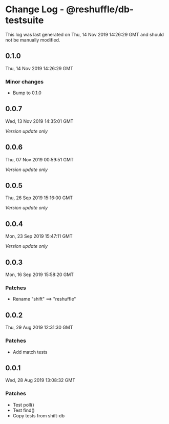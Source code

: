# Change Log - @reshuffle/db-testsuite

This log was last generated on Thu, 14 Nov 2019 14:26:29 GMT and should not be manually modified.

## 0.1.0
Thu, 14 Nov 2019 14:26:29 GMT

### Minor changes

- Bump to 0.1.0

## 0.0.7
Wed, 13 Nov 2019 14:35:01 GMT

*Version update only*

## 0.0.6
Thu, 07 Nov 2019 00:59:51 GMT

*Version update only*

## 0.0.5
Thu, 26 Sep 2019 15:16:00 GMT

*Version update only*

## 0.0.4
Mon, 23 Sep 2019 15:47:11 GMT

*Version update only*

## 0.0.3
Mon, 16 Sep 2019 15:58:20 GMT

### Patches

- Rename "shift" ==> "reshuffle"

## 0.0.2
Thu, 29 Aug 2019 12:31:30 GMT

### Patches

- Add match tests

## 0.0.1
Wed, 28 Aug 2019 13:08:32 GMT

### Patches

- Test poll()
- Test find()
- Copy tests from shift-db


